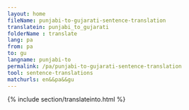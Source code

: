 ```yaml
---
layout: home
fileName: punjabi-to-gujarati-sentence-translation
translatein: punjabi_to_gujarati
folderName : translate
lang: pa
from: pa
to: gu
langname: punjabi-to
permalink: /pa/punjabi-to-gujarati-sentence-translation
tool: sentence-translations
matchurls: en&&pa&&gu
---
```

{% include section/translateinto.html %}
